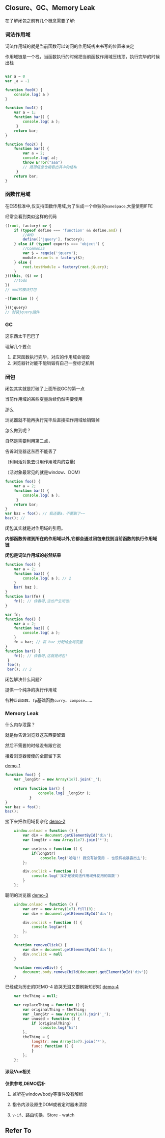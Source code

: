 ## Closure、GC、Memory Leak

在了解闭包之前有几个概念需要了解:

### 词法作用域

词法作用域的就是当前函数可以访问的作用域栈由书写的位置来决定

作用域链是一个栈，当函数执行的时候把当前函数作用域压栈顶，执行完毕的时候出栈
```javascript

var a = 0
var _a = -1

function foo0() {
    console.log( a )
}

function foo1() {
    var a = 1;
    function bar() { 
        console.log( a );
     }
    return bar; 
}

function foo2() {
    function bar() {
        var a = 2; 
        console.log( a);
        throw Error("aaa")
        // 报错信息也能看出其中的结构
     }
    return bar; 
}
```

### 函数作用域

在ES5标准中,仅支持函数作用域,为了生成一个单独的`nameSpace`,大量使用IFFE

经常会看到类似这样的代码
```javascript
((root, factory) => {
    if (typeof define === 'function' && define.amd) {
        //AMD
        define(['jquery'], factory);
    } else if (typeof exports === 'object') {
        //CommonJS
        var $ = requie('jquery');
        module.exports = factory($);
    } else {
        root.testModule = factory(root.jQuery);
    }
})(this, ($) => {
    //todo
})
// umd的模块打包

~(function () {

})(jquery)
// 封装jquery插件
```

### GC

这东西太干巴巴了

理解几个要点

1. 正常函数执行完毕，对应的作用域会销毁
2. 浏览器针对能不能销毁有自己一套标记机制

### 闭包

闭包其实就是打破了上面所说GC的第一点

当前作用域的某些变量后续仍然需要使用

那么

浏览器就不能再执行完毕后直接把作用域给销毁掉

怎么做到呢？

自然是需要利用第二点，

告诉浏览器这东西不能丢了

（利用活对象去引用作用域内的变量)

（活对象最常见的就是window、DOM)

```javascript
function foo() {
    var a = 2;
    function bar() {
        console.log( a );
     }
    return bar;
}
var baz = foo(); // 我还要a，不要删了~~
baz(); // 
```

闭包其实就是对作用域的引用。

**内部函数传递到所在的作用域以外,它都会通过闭包来找到当前函数的执行作用域链**

**闭包是词法作用域的必然结果**
```javascript
function foo() {
    var a = 2;
    function baz() {
        console.log( a ); // 2
    }
    bar( baz );
}
function bar(fn) {
    fn(); // 快看呀,这也产生闭包!
}

var fn;
function foo() {
    var a = 2;
    function baz() {
        console.log( a );
    }
    fn = baz; // 将 baz 分配给全局变量
}
function bar() {
    fn(); // 快看呀,这就是闭包!
 }
 foo();
 bar(); // 2
```

闭包解决什么问题?

提供一个纯净的执行作用域

各种`回调函数`、`fp`基础函数`curry`、`compose`......

### Memory Leak

什么内存泄露？

就是你告诉浏览器这东西要留着

然后不需要的时候没有跟它说

接着浏览器傻傻的全部留下来

[demo-1](example/demo-1.html)
```javascript
function foo() {
    var _longStr = new Array(1e7).join('_');
    
    return function bar() { 
               console.log( _longStr );
           } 
}
var baz = foo();
baz(); 
```

接下来把作用域复杂化
[demo-2](example/demo-2.html)
```javascript
    window.onload = function () {
        var div = document.getElementById('div');
        var longStr = new Array(1e7).join('*');

        var useless = function () {
            if(longStr)
                console.log('哈哈!! 我没有被使用 - 也没有被暴露出去');
        };

        div.onclick = function () {
            console.log('我才是被词法作用域外使用的函数')
        }
    };
```

聪明的浏览器
[demo-3](example/demo-3.html)
```javascript
    window.onload = function () {
        var arr = new Array(1e7).fill(0);
        var div = document.getElementById('div');

        div.onclick = function () {
            console.log(arr)
        };
    };

    function removeClick() {
        var div = document.getElementById('div');
        div.onclick = null
    }

    function removeDiv() {
        document.body.removeChild(document.getElementById('div'))
    }
```

已经成为历史的DEMO-4
欲哭无泪又要刷新知识啦
[demo-4](example/demo-4.html)
```javascript
    var theThing = null;

    var replaceThing = function () {
        var originalThing = theThing;
        var _longStr = new Array(1e7).join('_');
        var unused = function () {
            if (originalThing)
                console.log("hi")
        };
        theThing = {
            longStr: new Array(1e7).join('*'),
            func: function () {
            }
        };
    };
```

#### 涉及Vue相关

**仅供参考,DEMO后补**

1. 监听在window/body等事件没有解绑

2. 指令内涉及原生DOM或者定时器未清除

3. `v-if`、路由切换、Store - watch

##  Refer To
